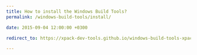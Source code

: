 ```yaml
---
title: How to install the Windows Build Tools?
permalink: /windows-build-tools/install/

date: 2015-09-04 12:00:00 +0300

redirect_to: https://xpack-dev-tools.github.io/windows-build-tools-xpack/install/

---
```

